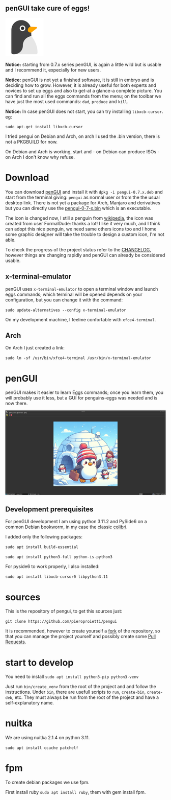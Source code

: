 ## **penGUI take cure of eggs!**
![icon](https://github.com/pieroproietti/pengui/blob/main/assets/pengui.png?raw=true)

**Notice:** starting from 0.7.x series penGUI, is again a little wild but is usable and I recommend it, expecially for new users.

**Notice:** penGUI is not yet a finished software, it is still in embryo and is deciding how to grow. However, it is already useful for both experts and novices to set up eggs and also to get-at a glance-a complete picture. You can find and run all the eggs commands from the menu; on the toolbar we have just the most used commands: `dad`, `produce` and `kill`.

**Notice:** In case penGUI does not start, you can try installing `libxcb-cursor`. eg:

```
sudo apt-get install libxcb-cursor
```

I tried pengui on Debian and Arch, on arch I used the .bin version, there is not a PKGBUILD for now.

On Debian and Arch is working, start and - on Debian can produce ISOs - on Arch I don't know why refuse.

# Download

You can download [penGUI](https://sourceforge.net/projects/penguins-eggs/files/DEBS/) and install it with `dpkg -i pengui-0.7.x.deb` and start from the terminal giving: `pengui` as normal user or from the the usual desktop link. There is not yet a package for Arch, Manjaro and derivatives but you can directly use the [pengui-0-7-x.bin](https://sourceforge.net/projects/penguins-eggs/files/DEBS/) which is an executable.

The icon is changed now, I still a penguin from [wikipedia](https://en.wikipedia.org/wiki/File:Penguin_icon.svg#filelinks), the icon was created from user FormalDude: thanks a lot! I like it very much, and I think can adopt this nice penguin, we need same others icons too and I home some graphic designer will take the trouble to design a custom icon, I'm not able.

To check the progress of the project status refer to the [CHANGELOG](https://github.com/pieroproietti/pengui/blob/main/CHANGELOG.md), however things are changing rapidly and penGUI can already be considered usable.

## x-terminal-emulator
penGUI uses `x-terminal-emulator` to open a terminal window and launch eggs commands; which terminal will be opened depends on your configuration, but you can change it with the command:

`sudo update-alternatives --config x-terminal-emulator`

On my development machine, I feelme confortable with `xfce4-terminal`.


## Arch
On Arch I just created a link:

`sudo ln -sf /usr/bin/xfce4-terminal /usr/bin/x-terminal-emulator`



# penGUI
penGUI makes it easier to learn Eggs commands; once you learn them, you will probably use it less, but a GUI for penguins-eggs was needed and is now there.

![icon](https://github.com/pieroproietti/pengui/blob/main/assets/penGUI.png?raw=true)

## Development prerequisites
For penGUI development I am using python 3.11.2 and PySide6 on a common Debian bookworm, in my case the classic [colibri](https://sourceforge.net/projects/penguins-eggs/files/ISOS/debian/bookworm/amd64/). 

I added only the following packages:

`sudo apt install build-essential`

`sudo apt install python3-full python-is-python3`

For pyside6 to work properly, I also installed:

`sudo apt install libxcb-cursor0 libpython3.11` 

# sources
This is the repository of pengui, to get this sources just: 

`git clone https://github.com/pieroproietti/pengui`

It is recommended, however to create yourself a [fork](https://github.com/pieroproietti/pengui/fork) of the repository, so that you can manage the project yourself and possibly create some [Pull Requests](https://github.com/pieroproietti/pengui/pulls).

# start to develop
You need to install `sudo apt install python3-pip python3-venv` 

Just run `bin/create_venv` from the root of the project and and follow the instructions. Under `bin`, there are usefull scripts to `run`, `create-bin`, `create-deb`, etc. They must always be run from the root of the project and have a self-explanatory name.

# nuitka
We are using nuitka 2.1.4 on python 3.11. 

`sudo apt install ccache patchelf`

# fpm
To create debian packages we use fpm. 

First install ruby `sudo apt install ruby`, them with gem install fpm.

